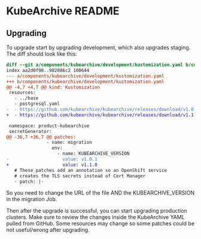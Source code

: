 # KubeArchive README

## Upgrading

To upgrade start by upgrading development, which also upgrades staging. The diff should
look like this:

```diff
diff --git a/components/kubearchive/development/kustomization.yaml b/components/kubearchive/development/kustomization.yaml
index aa2d0f98..982086c2 100644
--- a/components/kubearchive/development/kustomization.yaml
+++ b/components/kubearchive/development/kustomization.yaml
@@ -4,7 +4,7 @@ kind: Kustomization
 resources:
   - ../base
   - postgresql.yaml
-  - https://github.com/kubearchive/kubearchive/releases/download/v1.0.1/kubearchive.yaml?timeout=90
+  - https://github.com/kubearchive/kubearchive/releases/download/v1.1.0/kubearchive.yaml?timeout=90

 namespace: product-kubearchive
 secretGenerator:
@@ -36,7 +36,7 @@ patches:
               - name: migration
                 env:
                   - name: KUBEARCHIVE_VERSION
-                    value: v1.0.1
+                    value: v1.1.0
   # These patches add an annotation so an OpenShift service
   # creates the TLS secrets instead of Cert Manager
   - patch: |-
```

So you need to change the URL of the file AND the KUBEARCHIVE_VERSION in the
migration Job.

Then after the upgrade is successful, you can start upgrading production clusters.
Make sure to review the changes inside the KubeArchive YAML pulled from GitHub. Some
resources may change so some patches could be not useful/wrong after upgrading.
